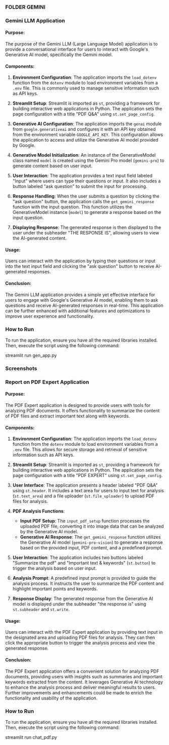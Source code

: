 
### FOLDER GEMINI
###  Gemini LLM Application

#### Purpose:
The purpose of the Gemini LLM (Large Language Model) application is to provide a conversational interface for users to interact with Google's Generative AI model, specifically the Gemini model.

#### Components:
1. **Environment Configuration**: The application imports the `load_dotenv` function from the `dotenv` module to load environment variables from a `.env` file. This is commonly used to manage sensitive information such as API keys.
   
2. **Streamlit Setup**: Streamlit is imported as `st`, providing a framework for building interactive web applications in Python. The application sets the page configuration with a title "PDF Q&A" using `st.set_page_config`.
   
3. **Generative AI Configuration**: The application imports the `genai` module from `google.generativeai` and configures it with an API key obtained from the environment variable `GOOGLE_API_KEY`. This configuration allows the application to access and utilize the Generative AI model provided by Google.
   
4. **Generative Model Initialization**: An instance of the GenerativeModel class named `model` is created using the Gemini Pro model (`gemini-pro`) to generate content based on user input.
   
5. **User Interaction**: The application provides a text input field labeled "Input" where users can type their questions or input. It also includes a button labeled "ask question" to submit the input for processing.
   
6. **Response Handling**: When the user submits a question by clicking the "ask question" button, the application calls the `get_gemini_response` function with the input question. This function utilizes the GenerativeModel instance (`model`) to generate a response based on the input question.
   
7. **Displaying Response**: The generated response is then displayed to the user under the subheader "THE RESPONSE IS", allowing users to view the AI-generated content.

#### Usage:
Users can interact with the application by typing their questions or input into the text input field and clicking the "ask question" button to receive AI-generated responses.

#### Conclusion:
The Gemini LLM application provides a simple yet effective interface for users to engage with Google's Generative AI model, enabling them to ask questions and receive AI-generated responses in real-time. This application can be further enhanced with additional features and optimizations to improve user experience and functionality.

### How to Run
To run the application, ensure you have all the required libraries installed. Then, execute the script using the following command:

streamlit run gen_app.py

### Screenshots 


### Report on PDF Expert Application

#### Purpose:
The PDF Expert application is designed to provide users with tools for analyzing PDF documents. It offers functionality to summarize the content of PDF files and extract important text along with keywords.

#### Components:
1. **Environment Configuration**: The application imports the `load_dotenv` function from the `dotenv` module to load environment variables from a `.env` file. This allows for secure storage and retrieval of sensitive information such as API keys.
   
2. **Streamlit Setup**: Streamlit is imported as `st`, providing a framework for building interactive web applications in Python. The application sets the page configuration with a title "PDF EXPERT" using `st.set_page_config`.
   
3. **User Interface**: The application presents a header labeled "PDF Q&A" using `st.header`. It includes a text area for users to input text for analysis (`st.text_area`) and a file uploader (`st.file_uploader`) to upload PDF files for analysis.
   
4. **PDF Analysis Functions**: 
    - **Input PDF Setup**: The `input_pdf_setup` function processes the uploaded PDF file, converting it into image data that can be analyzed by the Generative AI model.
    - **Generative AI Response**: The `get_gemini_response` function utilizes the Generative AI model (`gemini-pro-vision`) to generate a response based on the provided input, PDF content, and a predefined prompt.
   
5. **User Interaction**: The application includes two buttons labeled "Summarize the pdf" and "Important text & keywords" (`st.button`) to trigger the analysis based on user input.
   
6. **Analysis Prompt**: A predefined input prompt is provided to guide the analysis process. It instructs the user to summarize the PDF content and highlight important points and keywords.
   
7. **Response Display**: The generated response from the Generative AI model is displayed under the subheader "the response is" using `st.subheader` and `st.write`.

#### Usage:
Users can interact with the PDF Expert application by providing text input in the designated area and uploading PDF files for analysis. They can then click the appropriate button to trigger the analysis process and view the generated response.

#### Conclusion:
The PDF Expert application offers a convenient solution for analyzing PDF documents, providing users with insights such as summaries and important keywords extracted from the content. It leverages Generative AI technology to enhance the analysis process and deliver meaningful results to users. Further improvements and enhancements could be made to enrich the functionality and usability of the application.

### How to Run
To run the application, ensure you have all the required libraries installed. Then, execute the script using the following command:

streamlit run chat_pdf.py